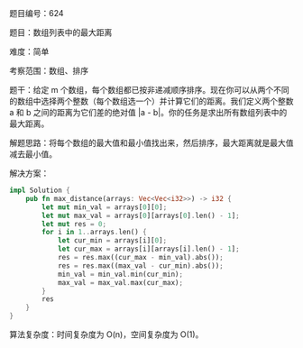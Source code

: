 题目编号：624

题目：数组列表中的最大距离

难度：简单

考察范围：数组、排序

题干：给定 m 个数组，每个数组都已按非递减顺序排序。现在你可以从两个不同的数组中选择两个整数（每个数组选一个）并计算它们的距离。我们定义两个整数 a 和 b 之间的距离为它们差的绝对值 |a - b|。你的任务是求出所有数组列表中的最大距离。

解题思路：将每个数组的最大值和最小值找出来，然后排序，最大距离就是最大值减去最小值。

解决方案：

```rust
impl Solution {
    pub fn max_distance(arrays: Vec<Vec<i32>>) -> i32 {
        let mut min_val = arrays[0][0];
        let mut max_val = arrays[0][arrays[0].len() - 1];
        let mut res = 0;
        for i in 1..arrays.len() {
            let cur_min = arrays[i][0];
            let cur_max = arrays[i][arrays[i].len() - 1];
            res = res.max((cur_max - min_val).abs());
            res = res.max((max_val - cur_min).abs());
            min_val = min_val.min(cur_min);
            max_val = max_val.max(cur_max);
        }
        res
    }
}
```

算法复杂度：时间复杂度为 O(n)，空间复杂度为 O(1)。